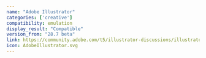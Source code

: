 ```yaml
---
name: "Adobe Illustrator"
categories: ['creative']
compatibility: emulation
display_result: "Compatible"
version_from: "28.7 beta"
link: https://community.adobe.com/t5/illustrator-discussions/illustrator-beta-now-live-on-windows-for-arm-devices/td-p/14776027
icon: AdobeIllustrator.svg
---
```


